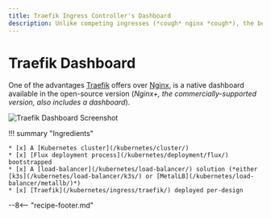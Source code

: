 ```yaml
---
title: Traefik Ingress Controller's Dashboard
description: Unlike competing ingresses (*cough* nginx *cough*), the beautiful Traefik dashboard UI is free for all.
---
```

# Traefik Dashboard

One of the advantages [Traefik](/kubernetes/ingress/traefik/) offers over [Nginx](/kubernetes/ingress/nginx/), is a native dashboard available in the open-source version (*Nginx+, the commercially-supported version, also includes a dashboard*).

![Traefik Dashboard Screenshot](../../../images/traefik-dashboard.png)

!!! summary "Ingredients"

    * [x] A [Kubernetes cluster](/kubernetes/cluster/) 
    * [x] [Flux deployment process](/kubernetes/deployment/flux/) bootstrapped
    * [x] A [load-balancer](/kubernetes/load-balancer/) solution (*either [k3s](/kubernetes/load-balancer/k3s/) or [MetalLB](/kubernetes/load-balancer/metallb/)*)
    * [x] [Traefik](/kubernetes/ingress/traefik/) deployed per-design

--8<-- "recipe-footer.md"

[^1]: The beauty of this design is that the same process will now work for any other application you deploy, without any additional manual effort for DNS or SSL setup!
